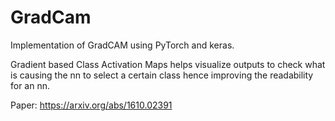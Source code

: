 # GradCam
Implementation of GradCAM using PyTorch and keras.

Gradient based Class Activation Maps helps visualize outputs to check what is causing the nn to select a certain class hence improving the readability for an nn. 


Paper: https://arxiv.org/abs/1610.02391
